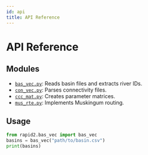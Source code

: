 ```yaml
---
id: api
title: API Reference
---
```


# API Reference

## Modules
- [`bas_vec.py`](src/rapid2/bas_vec.py): Reads basin files and extracts river IDs.
- [`con_vec.py`](src/rapid2/con_vec.py): Parses connectivity files.
- [`ccc_mat.py`](src/rapid2/ccc_mat.py): Creates parameter matrices.
- [`mus_rte.py`](src/rapid2/mus_rte.py): Implements Muskingum routing.

## Usage
```python
from rapid2.bas_vec import bas_vec
basins = bas_vec("path/to/basin.csv")
print(basins)
```